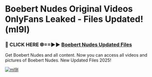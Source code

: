 # Boebert Nudes Original Videos 0nlyFans Leaked - Files Updated! (ml9l)

<h3>🔴 CLICK HERE 🌐==►► <a href="https://tinyurl.com/yc6ubb5a" rel="nofollow">Boebert Nudes Updated Files</a></h3>

Get Boebert Nudes and all content. Now you can access all videos and pictures of Boebert Nudes. New Updated Files 2025!

[![ml9l](https://i.imgur.com/7eu0CRL.gif)](https://tinyurl.com/yc6ubb5a)
